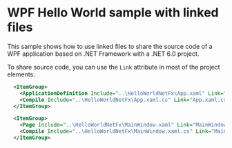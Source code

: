 # WPF Hello World sample with linked files

This sample shows how to use linked files to share the source code of a WPF application based on .NET
Framework with a .NET 6.0 project.

To share source code, you can use the `Link` attribute in most of the project elements:

```xml
  <ItemGroup>
    <ApplicationDefinition Include="..\HelloWorldNetFx\App.xaml" Link="App.xaml" />
    <Compile Include="..\HelloWorldNetFx\App.xaml.cs" Link="App.xaml.cs" />
  </ItemGroup>

  <ItemGroup>
    <Page Include="..\HelloWorldNetFx\MainWindow.xaml" Link="MainWindow.xaml" />
    <Compile Include="..\HelloWorldNetFx\MainWindow.xaml.cs" Link="MainWindow.xaml.cs" />
  </ItemGroup>
```
